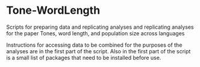 # Tone-WordLength
Scripts for preparing data and replicating analyses and replicating analyses for the paper Tones, word length, and population size across languages

Instructions for accessing data to be combined for the purposes of the analyses are in the first part of the script. Also in the first part of the script is a small list of packages that need to be installed before use.
